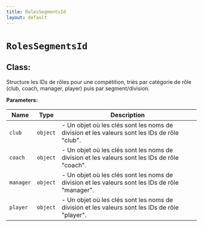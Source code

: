 ```yaml
---
title: RolesSegmentsId
layout: default
---
```


# `RolesSegmentsId`

## Class:

Structure les IDs de rôles pour une compétition, triés par catégorie de rôle (club, coach, manager, player) puis par segment/division.



**Parameters:**

| Name | Type | Description |
| ---- | ---- | ----------- |
| `club` | `object` | - Un objet où les clés sont les noms de division et les valeurs sont les IDs de rôle "club". |
| `coach` | `object` | - Un objet où les clés sont les noms de division et les valeurs sont les IDs de rôle "coach". |
| `manager` | `object` | - Un objet où les clés sont les noms de division et les valeurs sont les IDs de rôle "manager". |
| `player` | `object` | - Un objet où les clés sont les noms de division et les valeurs sont les IDs de rôle "player". |

